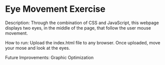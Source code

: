 # Eye Movement Exercise

Description: 
Through the combination of CSS and JavaScript, this webpage displays two eyes, in the middle of the page, that follow the user mouse movement.

How to run:
Upload the index.html file to any browser. Once uploaded, move your mose and look at the eyes. 

Future Improvements:
Graphic Optimization

